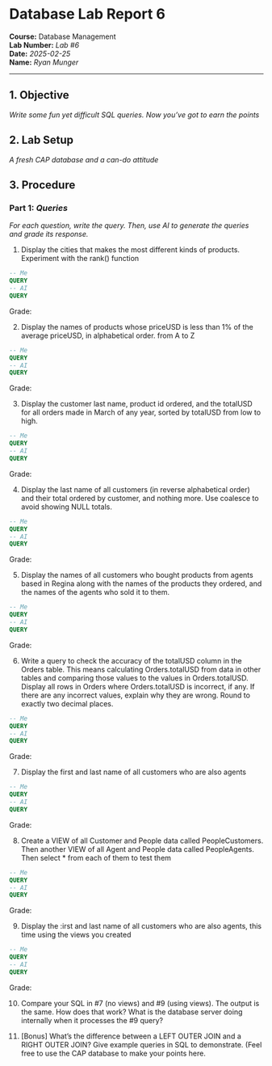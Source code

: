 # Database Lab Report 6

**Course:** Database Management\
**Lab Number:** *Lab #6*\
**Date:** *2025-02-25*\
**Name:** *Ryan Munger*

---

## 1. Objective

*Write some fun yet difficult SQL queries. Now you’ve got to earn the points*

## 2. Lab Setup

*A fresh CAP database and a can-do attitude*

## 3. Procedure

### Part 1: *Queries*

*For each question, write the query. Then, use AI to generate the queries and grade its response.*

1. Display the cities that makes the most different kinds of products. Experiment with the rank() function
```sql
-- Me
QUERY
-- AI
QUERY
```
Grade: 

2. Display the names of products whose priceUSD is less than 1% of the average priceUSD, in alphabetical order. from A to Z
```sql
-- Me
QUERY
-- AI
QUERY
```
Grade: 

3. Display the customer last name, product id ordered, and the totalUSD for all orders made in March of any year, sorted by totalUSD from low to high.
```sql
-- Me
QUERY
-- AI
QUERY
```
Grade: 

4. Display the last name of all customers (in reverse alphabetical order) and their total ordered by customer, and nothing more. Use coalesce to avoid showing NULL totals.
```sql
-- Me
QUERY
-- AI
QUERY
```
Grade: 

5. Display the names of all customers who bought products from agents based in Regina along with the names of the products they ordered, and the names of the agents who sold it to them.
```sql
-- Me
QUERY
-- AI
QUERY
```
Grade: 

6. Write a query to check the accuracy of the totalUSD column in the Orders table. This means calculating Orders.totalUSD from data in other tables and comparing those values to the values in Orders.totalUSD. Display all rows in Orders where Orders.totalUSD is incorrect, if any. If there are any incorrect values, explain why they are wrong. Round to exactly two decimal places.
```sql
-- Me
QUERY
-- AI
QUERY
```
Grade: 

7. Display the first and last name of all customers who are also agents
```sql
-- Me
QUERY
-- AI
QUERY
```
Grade: 

8. Create a VIEW of all Customer and People data called PeopleCustomers. Then another VIEW of all Agent and People data called PeopleAgents. Then select * from each of them to test them
```sql
-- Me
QUERY
-- AI
QUERY
```
Grade: 

9. Display the :irst and last name of all customers who are also agents, this time using the views you created
```sql
-- Me
QUERY
-- AI
QUERY
```
Grade: 

10. Compare your SQL in #7 (no views) and #9 (using views). The output is the same. How does that work? What is the database server doing internally when it processes the #9 query?

11. [Bonus] What’s the difference between a LEFT OUTER JOIN and a RIGHT OUTER JOIN? Give example queries in SQL to demonstrate. (Feel free to use the CAP database to make your points here.